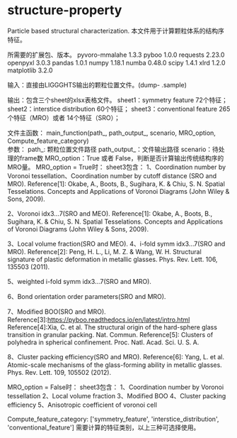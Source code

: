 # structure-property
Particle based structural characterization.
本文件用于计算颗粒体系的结构序特征。

所需要的扩展包、版本。
pyvoro-mmalahe  1.3.3
pyboo           1.0.0
requests        2.23.0
openpyxl        3.0.3
pandas          1.0.1
numpy           1.18.1
numba           0.48.0
scipy           1.4.1
xlrd            1.2.0
matplotlib      3.2.0

输入：直接由LIGGGHTS输出的颗粒位置文件。(dump-   .sample)

输出：包含三个sheet的xlsx表格文件。
      sheet1：symmetry feature 72个特征；
      sheet2：interstice distribution 60个特征；
      sheet3：conventional feature 265个特征（MRO）或者 14个特征（SRO）；
      
文件主函数： main_function(path_, path_output_, scenario, MRO_option, Compute_feature_category)   
参数： 
path_: 颗粒位置文件路径
path_output_：文件输出路径
scenario：待处理的frame数
MRO_option：True 或者 False，判断是否计算输出传统结构序的MRO量。
MRO_option = True时：
sheet3包含：
1、Coordination number by Voronoi tessellation、Coordination number by cutoff distance (SRO and MRO).
Reference[1]: Okabe, A., Boots, B., Sugihara, K. & Chiu, S. N. Spatial Tesselations. Concepts and Applications                           of Voronoi Diagrams (John Wiley & Sons, 2009).

2、Voronoi idx3…7(SRO and MEO).
Reference[1]: Okabe, A., Boots, B., Sugihara, K. & Chiu, S. N. Spatial Tesselations. Concepts and Applications of                       Voronoi Diagrams (John Wiley & Sons, 2009).

3、Local volume fraction(SRO and MEO).
4、i-fold symm idx3...7(SRO and MRO).
Reference[2]: Peng, H. L., Li, M. Z. & Wang, W. H. Structural signature of plastic deformation in metallic glasses.                      Phys. Rev. Lett. 106, 135503 (2011).

5、weighted i-fold symm idx3…7(SRO and MRO).

6、Bond orientation order parameters(SRO and MRO).

7、Modified BOO(SRO and MRO).
Reference[3]:https://pyboo.readthedocs.io/en/latest/intro.html
Reference[4]:Xia, C. et al. The structural origin of the hard-sphere glass transition in granular packing. Nat.                         Commun.
Reference[5]: Clusters of polyhedra in spherical confinement. Proc. Natl. Acad. Sci. U. S. A.

8、Cluster packing efficiency(SRO and MRO).
Reference[6]: Yang, L. et al. Atomic-scale mechanisms of the glass-forming ability in metallic glasses. Phys.                           Rev. Lett. 109, 105502 (2012).
                  
MRO_option = False时：
sheet3包含：
1、Coordination number by Voronoi tessellation
2、Local volume fraction
3、Modified BOO
4、Cluster packing efficiency
5、Anisotropic coefficient of voronoi cell
                  
Compute_feature_category: ['symmetry_feature', 'interstice_distribution', 'conventional_feature'] 需要计算的特征类别，以上三种可选择使用。
